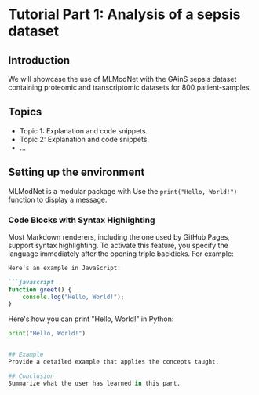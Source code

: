 # Tutorial Part 1: Analysis of a sepsis dataset

## Introduction
We will showcase the use of MLModNet with the GAinS sepsis dataset containing proteomic and transcriptomic datasets for 800 patient-samples.

## Topics
- Topic 1: Explanation and code snippets.
- Topic 2: Explanation and code snippets.
- ...

## Setting up the environment
MLModNet is a modular package with 
Use the `print("Hello, World!")` function to display a message.



### Code Blocks with Syntax Highlighting

Most Markdown renderers, including the one used by GitHub Pages, support syntax highlighting. To activate this feature, you specify the language immediately after the opening triple backticks. For example:

```markdown
Here's an example in JavaScript:

```javascript
function greet() {
    console.log("Hello, World!");
}
```

Here's how you can print "Hello, World!" in Python:

```python
print("Hello, World!")


## Example
Provide a detailed example that applies the concepts taught.

## Conclusion
Summarize what the user has learned in this part.

